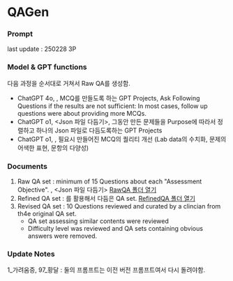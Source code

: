 # QAGen

### Prompt 
last update : 250228 3P

### Model & GPT functions
다음 과정을 순서대로 거쳐서 Raw QA를 생성함. 
- ChatGPT 4o, <MCQ Generator>, MCQ를 만들도록 하는 GPT Projects, Ask Following Questions if the results are not sufficient: In most cases, follow up questions were about providing more MCQs.
- ChatGPT o1, <Json 파일 다듬기>, 그동안 만든 문제들을 Purpose에 따라서 정렬하고 하나의 Json 파일로 다듬도록하는 GPT Projects 
- ChatGPT o1, <MCQ Refiner>, 필요시 만들어진 MCQ의 퀄리티 개선 (Lab data의 수치화, 문제의 어색한 표현, 문항의 다양성)

### Documents
1. Raw QA set : minimum of 15 Questions about each "Assessment Objective". <MCQ Generator>, <Json 파일 다듬기>
   [RawQA 폴더 열기](./RawQA)
2. Refined QA set : <MCQ Refiner>를 활용해서 다듬은 QA set.
   [RefinedQA 폴더 열기](./RefinedQA)
3. Revised QA set : 10 Questions reviewed and curated by a clincian from th4e original QA set. 
   - QA set assessing similar contents were reviewed
   - Difficulty level was reviewed and QA sets containing obvious answers were removed.

### Update Notes
1_가려움증, 97_황달 : 둘의 프롬프트는 이전 버전 프롬프트여서 다시 돌려야함.
